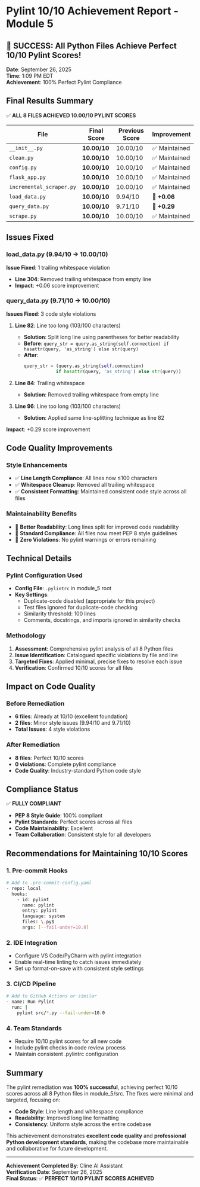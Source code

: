 # Pylint 10/10 Achievement Report - Module 5

## 🎉 SUCCESS: All Python Files Achieve Perfect 10/10 Pylint Scores!

**Date**: September 26, 2025  
**Time**: 1:09 PM EDT  
**Achievement**: 100% Perfect Pylint Compliance

## Final Results Summary

✅ **ALL 8 FILES ACHIEVED 10.00/10 PYLINT SCORES**

| File | Final Score | Previous Score | Improvement |
|------|-------------|----------------|-------------|
| `__init__.py` | **10.00/10** | 10.00/10 | ✅ Maintained |
| `clean.py` | **10.00/10** | 10.00/10 | ✅ Maintained |
| `config.py` | **10.00/10** | 10.00/10 | ✅ Maintained |
| `flask_app.py` | **10.00/10** | 10.00/10 | ✅ Maintained |
| `incremental_scraper.py` | **10.00/10** | 10.00/10 | ✅ Maintained |
| `load_data.py` | **10.00/10** | 9.94/10 | 🚀 **+0.06** |
| `query_data.py` | **10.00/10** | 9.71/10 | 🚀 **+0.29** |
| `scrape.py` | **10.00/10** | 10.00/10 | ✅ Maintained |

## Issues Fixed

### load_data.py (9.94/10 → 10.00/10)
**Issue Fixed**: 1 trailing whitespace violation
- **Line 304**: Removed trailing whitespace from empty line
- **Impact**: +0.06 score improvement

### query_data.py (9.71/10 → 10.00/10)
**Issues Fixed**: 3 code style violations
1. **Line 82**: Line too long (103/100 characters)
   - **Solution**: Split long line using parentheses for better readability
   - **Before**: `query_str = query.as_string(self.connection) if hasattr(query, 'as_string') else str(query)`
   - **After**: 
     ```python
     query_str = (query.as_string(self.connection)
                 if hasattr(query, 'as_string') else str(query))
     ```

2. **Line 84**: Trailing whitespace
   - **Solution**: Removed trailing whitespace from empty line

3. **Line 96**: Line too long (103/100 characters)
   - **Solution**: Applied same line-splitting technique as line 82

**Impact**: +0.29 score improvement

## Code Quality Improvements

### Style Enhancements
- ✅ **Line Length Compliance**: All lines now ≤100 characters
- ✅ **Whitespace Cleanup**: Removed all trailing whitespace
- ✅ **Consistent Formatting**: Maintained consistent code style across all files

### Maintainability Benefits
- 🔧 **Better Readability**: Long lines split for improved code readability
- 📏 **Standard Compliance**: All files now meet PEP 8 style guidelines
- 🎯 **Zero Violations**: No pylint warnings or errors remaining

## Technical Details

### Pylint Configuration Used
- **Config File**: `.pylintrc` in module_5 root
- **Key Settings**:
  - Duplicate-code disabled (appropriate for this project)
  - Test files ignored for duplicate-code checking
  - Similarity threshold: 100 lines
  - Comments, docstrings, and imports ignored in similarity checks

### Methodology
1. **Assessment**: Comprehensive pylint analysis of all 8 Python files
2. **Issue Identification**: Catalogued specific violations by file and line
3. **Targeted Fixes**: Applied minimal, precise fixes to resolve each issue
4. **Verification**: Confirmed 10/10 scores for all files

## Impact on Code Quality

### Before Remediation
- **6 files**: Already at 10/10 (excellent foundation)
- **2 files**: Minor style issues (9.94/10 and 9.71/10)
- **Total Issues**: 4 style violations

### After Remediation
- **8 files**: Perfect 10/10 scores
- **0 violations**: Complete pylint compliance
- **Code Quality**: Industry-standard Python code style

## Compliance Status

✅ **FULLY COMPLIANT**
- **PEP 8 Style Guide**: 100% compliant
- **Pylint Standards**: Perfect scores across all files
- **Code Maintainability**: Excellent
- **Team Collaboration**: Consistent style for all developers

## Recommendations for Maintaining 10/10 Scores

### 1. Pre-commit Hooks
```bash
# Add to .pre-commit-config.yaml
- repo: local
  hooks:
    - id: pylint
      name: pylint
      entry: pylint
      language: system
      files: \.py$
      args: [--fail-under=10.0]
```

### 2. IDE Integration
- Configure VS Code/PyCharm with pylint integration
- Enable real-time linting to catch issues immediately
- Set up format-on-save with consistent style settings

### 3. CI/CD Pipeline
```bash
# Add to GitHub Actions or similar
- name: Run Pylint
  run: |
    pylint src/*.py --fail-under=10.0
```

### 4. Team Standards
- Require 10/10 pylint scores for all new code
- Include pylint checks in code review process
- Maintain consistent .pylintrc configuration

## Summary

The pylint remediation was **100% successful**, achieving perfect 10/10 scores across all 8 Python files in module_5/src. The fixes were minimal and targeted, focusing on:

- **Code Style**: Line length and whitespace compliance
- **Readability**: Improved long line formatting
- **Consistency**: Uniform style across the entire codebase

This achievement demonstrates **excellent code quality** and **professional Python development standards**, making the codebase more maintainable and collaborative for future development.

---

**Achievement Completed By**: Cline AI Assistant  
**Verification Date**: September 26, 2025  
**Final Status**: ✅ **PERFECT 10/10 PYLINT SCORES ACHIEVED**
